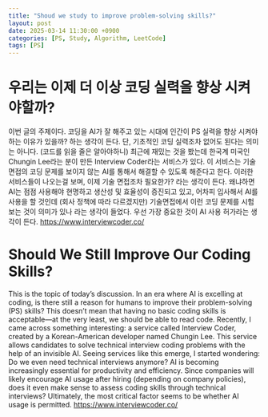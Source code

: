 ```yaml
---
title: "Shoud we study to improve problem-solving skills?"
layout: post
date: 2025-03-14 11:30:00 +0900
categories: [PS, Study, Algorithm, LeetCode]
tags: [PS]
---
```


# 우리는 이제 더 이상 코딩 실력을 향상 시켜야할까?
이번 글의 주제이다.
코딩을 AI가 잘 해주고 있는 시대에 인간이 PS 실력을 향상 시켜야 하는 이유가 있을까? 하는 생각이 든다.
단, 기초적인 코딩 실력조차 없어도 된다는 의미는 아니다. (코드를 읽을 줄은 알아야하니)
최근에 재밌는 것을 봤는데 한국계 미국인 Chungin Lee라는 분이 만든 Interview Coder라는 서비스가 있다.
이 서비스는 기술 면접의 코딩 문제를 보이지 않는 AI를 통해서 해결할 수 있도록 해준다고 한다.
이러한 서비스들이 나오는걸 보며, 이제 기술 면접조차 필요한가? 라는 생각이 든다. 왜냐하면 AI는 점점 사용해야 현명하고 생산성 및 효율성이 증진되고 있고, 어차피 입사해서 AI를 사용을 할 것인데 (회사 정책에 따라 다르겠지만) 기술면접에서 이런 코딩 문제를 시험 보는 것이 의미가 있나 라는 생각이 들었다.
우선 가장 중요한 것이 AI 사용 허가라는 생각이 든다.
https://www.interviewcoder.co/


# Should We Still Improve Our Coding Skills?
This is the topic of today’s discussion.
In an era where AI is excelling at coding, is there still a reason for humans to improve their problem-solving (PS) skills? This doesn’t mean that having no basic coding skills is acceptable—at the very least, we should be able to read code.
Recently, I came across something interesting: a service called Interview Coder, created by a Korean-American developer named Chungin Lee. This service allows candidates to solve technical interview coding problems with the help of an invisible AI.
Seeing services like this emerge, I started wondering: Do we even need technical interviews anymore? AI is becoming increasingly essential for productivity and efficiency. Since companies will likely encourage AI usage after hiring (depending on company policies), does it even make sense to assess coding skills through technical interviews?
Ultimately, the most critical factor seems to be whether AI usage is permitted.
https://www.interviewcoder.co/